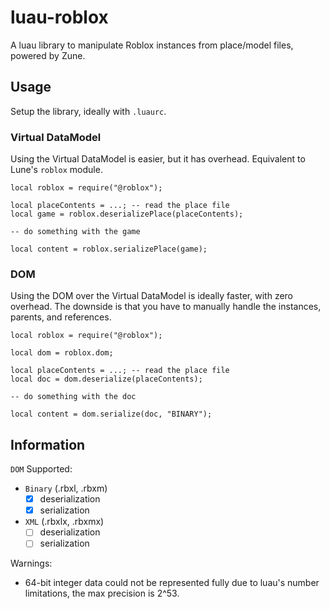 # luau-roblox

A luau library to manipulate Roblox instances from place/model files, powered by Zune.

## Usage

Setup the library, ideally with `.luaurc`.

### Virtual DataModel

Using the Virtual DataModel is easier, but it has overhead. Equivalent to Lune's `roblox` module.

```luau
local roblox = require("@roblox");

local placeContents = ...; -- read the place file
local game = roblox.deserializePlace(placeContents);

-- do something with the game

local content = roblox.serializePlace(game);
```

### DOM

Using the DOM over the Virtual DataModel is ideally faster, with zero overhead.
The downside is that you have to manually handle the instances, parents, and references.

```luau
local roblox = require("@roblox");

local dom = roblox.dom;

local placeContents = ...; -- read the place file
local doc = dom.deserialize(placeContents);

-- do something with the doc

local content = dom.serialize(doc, "BINARY");
```

## Information

`DOM` Supported:
- `Binary` (.rbxl, .rbxm)
    - [x] deserialization
    - [x] serialization
- `XML` (.rbxlx, .rbxmx)
    - [ ] deserialization
    - [ ] serialization

Warnings:
- 64-bit integer data could not be represented fully due to luau's number limitations, the max precision is 2^53.